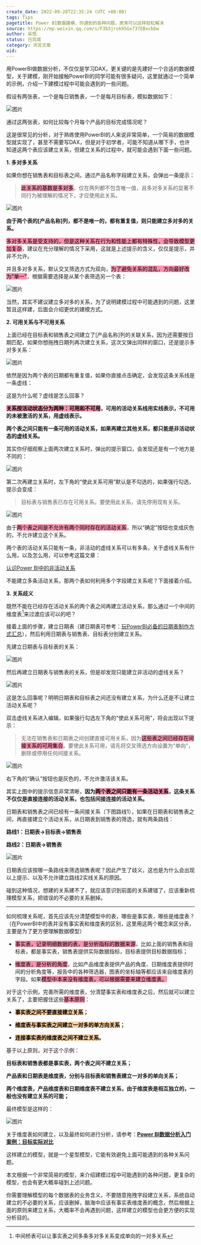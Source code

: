 ```yaml
---
create_date: 2022-09-28T22:35:24 (UTC +08:00)
tags: Tips
pagetitle: Power BI数据建模，你遇到的各种问题，原来可以这样轻松解决
source: https://mp.weixin.qq.com/s/F3b3jrok9SGx737EBxcbbw
author: 采悟
status: 已完成 
category: 浏览文章 
uid: 
---
```


用PowerBI做数据分析，不仅仅是学习DAX，更关键的是先建好一个合适的数据模型，关于建模，刚开始接触PowerBI的同学可能有很多疑问，这里就通过一个简单的示例，介绍一下建模过程中可能会遇到的一些问题。  

假设有两张表，一个是每日销售表，一个是每月目标表，模拟数据如下：

![图片](https://mmbiz.qpic.cn/mmbiz_png/aHEbZtANQJNzyS6SiaKaf0Awj2rSHFYR0s2savVicUFOmiar2tyQT6BBEombNfuWAzS5jKHQLficUFHGq0QeqCcAOw/640?wx_fmt=png&wxfrom=5&wx_lazy=1&wx_co=1)

通过这两张表，如何比较每个月每个产品的目标完成情况呢？

这是很常见的分析，对于熟练使用PowerBI的人来说非常简单，一个简易的数据模型就实现了，甚至不需要写DAX，但是对于初学者，可能不知道从哪下手，也许知道这两个表应该建立关系，但建立关系的过程中，就可能会遇到下面一些问题。

**1\. 多对多关系**

如果你想在销售表和目标表之间，通过产品名称字段建立关系，会弹出一条提示：

> <mark style="background: #FF5582A6;">此关系的基数是多对多</mark>。仅在两列都不包含唯一值，且多对多关系的显著不同行为被理解的情况下，才应使用此关系。

![图片](https://mmbiz.qpic.cn/mmbiz_png/aHEbZtANQJNP8zKqs3RUKn9SPYpHtoQ7viawxAYnMPkIQR1uc71gf8fRGpo2ARsLIgVibd7gxcr9vooOxVBZWOEw/640?wx_fmt=png&wxfrom=5&wx_lazy=1&wx_co=1)

**由于两个表的\[产品名称\]列，都不是唯一的，都有重复值，则只能建立多对多的关系。**

<mark style="background: #FF5582A6;">多对多关系是受支持的，但是这种关系在行为和性能上都有特殊性，会导致模型更加复杂</mark>，建议在充分理解的情况下采用，这就是上述提示的含义，仅仅是提示，并非不允许。

并且多对多关系，默认交叉筛选方式为双向，<mark style="background: #FF5582A6;">为了避免关系的混乱，方向最好改为"单一"</mark>，根据需要选择是从某个表筛选另一个表：

![图片](https://mmbiz.qpic.cn/mmbiz_png/aHEbZtANQJNzyS6SiaKaf0Awj2rSHFYR0g2stBI7kIzEEOls282LWyUXqGjCtSHyvuEicbuMMlw33JicrDtoYDjaQ/640?wx_fmt=png&wxfrom=5&wx_lazy=1&wx_co=1)

当然，其实不建议建立多对多的关系，为了说明建模过程中可能遇到的问题，这里暂且这样建，后面会介绍更优的建模方式。

**2\. 可用关系与不可用关系**

上面已经在目标表和销售表之间建立了\[产品名称\]列的关联关系，因为还需要按日期匹配，如果你想拖拽日期列再次建立关系，这次又弹出同样的窗口，还是提示多对多关系：

![图片](https://mmbiz.qpic.cn/mmbiz_png/aHEbZtANQJNP8zKqs3RUKn9SPYpHtoQ7dYDSsUOAS3VZOLrSiaEAjcyMZrWvvfwQ1eXNPSibib9PZaNw9NyiajN7yQ/640?wx_fmt=png&wxfrom=5&wx_lazy=1&wx_co=1)

依然是因为两个表的日期都有重复值，如果你直接点击确定，会发现这条关系线是一条虚线：

这是为什么呢？虚线是怎么回事？

**<mark style="background: #FF5582A6;">关系按活动状态分为两种：可用和不可用</mark>，可用的活动关系线用实线表示，不可用的未被激活的关系，用虚线表示。**  

**两个表之间只能有一条可用的活动关系，如果再建立其他关系，都只能是非活动状态的虚线关系。**

其实你仔细观察上面两次建立关系时，弹出的提示窗口，会发现还是有一个地方是不同的：

![图片](https://mmbiz.qpic.cn/mmbiz_png/aHEbZtANQJNzyS6SiaKaf0Awj2rSHFYR0JjmL0sXaFdGgWb0JHwZ3bScKycY8gumWAdUibSCHavFxGnkUbibDc6mg/640?wx_fmt=png&wxfrom=5&wx_lazy=1&wx_co=1)

第二次再建立关系时，左下角的“使此关系可用”默认是不勾选的，如果强行勾选，提示会变成：

> 目标表与销售表已存在可用关系。要使用此关系，请先停用现有关系。

![图片](https://mmbiz.qpic.cn/mmbiz_png/aHEbZtANQJNzyS6SiaKaf0Awj2rSHFYR0sr8ibxWm0zEP3UBBUMpOHNJ74BuA1I9n32GgEk5VH7q2c26vBbGfUxA/640?wx_fmt=png&wxfrom=5&wx_lazy=1&wx_co=1)

由于<mark style="background: #FF5582A6;">两个表之间是不允许有两个同时存在的活动关系</mark>，所以“确定”按钮也变成灰色的，不允许建立这个关系。

两个表的活动关系只能有一条，非活动的虚线关系可以有多条，关于虚线关系有什么用，以及怎么用，可以参考这篇文章：

[认识Power BI中的非活动关系](http://mp.weixin.qq.com/s?__biz=MzA4MzQwMjY4MA==&mid=2484071870&idx=1&sn=f110592b92b23dd7d7515c4cc342c101&chksm=8e0c4769b97bce7f97489d4f34ca603a0e12af4c5acd90101205c670709ecf07f3ee95830a1d&scene=21#wechat_redirect)  

不能建立多条活动关系，那两个表如何利用多个字段建立关系呢？下面接着介绍。

**3\. 关系歧义**

既然不能在已经存在活动关系的两个表之间再建立活动关系，那么通过一个中间的维度表[^1]来过渡应该可以的吧？

接着上面的步骤，建立日期表（建日期表可参考：[玩PowerBI必备的日期表制作方式汇总](http://mp.weixin.qq.com/s?__biz=MzA4MzQwMjY4MA==&mid=2484067654&idx=1&sn=905c186a9cbd91159b6615924a2d5068&chksm=8e0c7791b97bfe87623904f7002cd6cb726f711c6e7a289a36c9a4973964d907493aa2397fe7&scene=21#wechat_redirect)），然后利用日期表与销售表、目标表分别建立关系。

先建立日期表与目标表的关系：

![图片](https://mmbiz.qpic.cn/mmbiz_png/aHEbZtANQJNzyS6SiaKaf0Awj2rSHFYR0pogXSGgAkcWFZ9kDeAgVZpZmCzYiaxaWAYXlUqvRnz1NkzAIGbbS0WQ/640?wx_fmt=png&wxfrom=5&wx_lazy=1&wx_co=1)

然后再建立日期表与销售表的关系，但是却发现只能建立非活动的虚线关系？

![图片](https://mmbiz.qpic.cn/mmbiz_png/aHEbZtANQJNzyS6SiaKaf0Awj2rSHFYR0I36rSKUop7YhJVGbzowMl0XPCCTs00w5jVibPdiczL4aVJBDCQJ0iaAbA/640?wx_fmt=png&wxfrom=5&wx_lazy=1&wx_co=1)

这是怎么回事呢？明明日期表和目标表之间还没有建立关系，为什么还是不让建立活动关系呢？

双击虚线关系进入编辑，如果强行勾选左下角的“使此关系可用”，将会出现以下提示：  

> 无法在销售表和日期表之间创建直接可用关系，因为<mark style="background: #FF5582A6;">这些表之间已经存在间接关系的可用集合</mark>。要使此关系可用，请先将交叉筛选方向设置为“单向”，删除或停用任何间接关系。

![图片](https://mmbiz.qpic.cn/mmbiz_png/aHEbZtANQJNzyS6SiaKaf0Awj2rSHFYR0kxOvziaicy67Kd9VPAmclJdALCjSF6dHliaaXc98AN9yeiaSYicEgvMibfTQ/640?wx_fmt=png&wxfrom=5&wx_lazy=1&wx_co=1)

右下角的“确认”按钮也是灰色的，不允许激活该关系。  

其实上图中的提示信息非常清晰，**因为<mark style="background: #FF5582A6;">两个表之间只能有一条活动关系</mark>，这条关系不仅仅是直接连接的活动关系，也包括间接连接的活动关系。**

日期表和销售表之间已经有一条间接关系（下图路线1），如果在日期表和销售表之间，再直接建立个活动关系，从日期表到销售表的筛选，就有两条路线：

**路线1：日期表→目标表→销售表**

**路线2：日期表→销售表**

![图片](https://mmbiz.qpic.cn/mmbiz_png/aHEbZtANQJNzyS6SiaKaf0Awj2rSHFYR0TSRuwWzia5wAlydFnqp6cMJibibia8htQoKziaC9E7l5TPYhlLeQnskr4DQ/640?wx_fmt=png&wxfrom=5&wx_lazy=1&wx_co=1)

日期表应该按哪一条路线来筛选销售表呢？因此产生了歧义，这也是为什么会出现以上提示、以及不允许建立路线2实线关系的原因。

碰到这种情况，想建的关系建不了，就应该意识到前面的关系建错了，应该重新梳理模型关系，把错误的不必要的关系删掉。

___

如何梳理关系呢，首先应该先分清楚模型中的表，哪些是事实表，哪些是维度表？（在PowerBI中的表并没有事实表和维度表的区别，这里用这两个概念来区分表，主要是为了更方便理解数据模型）

-   <mark style="background: #FF5582A6;">事实表，记录明细数据的表，是分析指标的数据来源</mark>，比如上面的销售表和目标表，都是事实表，销售表提供实际数据指标，目标表提供目标数据指标；
    
-   <mark style="background: #FF5582A6;">维度表，是分析的角度</mark>，比如产品维度表提供产品的角度、日期维度表提供时间的分析角度等，报告中的各种筛选器，图表的坐标轴等都应该来自维度表的字段。如果<mark style="background: #FF5582A6;">模型中本来没有维度表，可以根据需要来建立维度表。</mark>
    

对于这个示例，完善所需的维度表，分清楚事实表和维度表之后，然后就可以建立关系了，主要把握住这些<mark style="background: #FF5582A6;">基本原则</mark>：

-   **<mark style="background: #FFB86CA6;">事实表之间不要直接建立关系</mark>；**
    
-   **<mark style="background: #FFB86CA6;">维度表与事实表之间建立一对多的单方向关系</mark>；**
    
-   **<mark style="background: #FFB86CA6;">连接事实表的维度表之间不建立关系</mark>。**
    

基于以上原则，对于这个示例：

**目标表和销售表都是事实表，两个表之间不建立关系；**

**产品表和日期表是维度表，分别与目标表和销售表建立一对多的单向关系；**

**两个维度表，产品维度表和日期维度表不建立关系，由于维度表是相互独立的，一般也没有建立关系的可能；**

最终模型是这样的：

![图片](https://mmbiz.qpic.cn/mmbiz_png/aHEbZtANQJOm979TXruJWZHVXibA13nZNnicujC20EGwD2b3l0LsOo9YSvRibINXiasza7fsyFG6aR6SrFJjn9zIXQ/640?wx_fmt=png&wxfrom=5&wx_lazy=1&wx_co=1)

关于维度表如何建立，以及最终如何进行分析，请参考：**[Power BI数据分析入门案例：目标实际对比](http://mp.weixin.qq.com/s?__biz=MzA4MzQwMjY4MA==&mid=2484078691&idx=1&sn=af288fc6a65368973fd64d53fd392a08&chksm=8e13a2b4b9642ba273bd2f6e9b2547048fe0b4c50dfea6188a6a7b7e63aeb3d586d79534a1f5&scene=21#wechat_redirect)**

这样建立的模型，就是一个星型模型，它能有效避免上面可能遇到的各种关系问题。

本文根据一个非常简易的模型，来介绍建模过程中可能遇到的各种问题，更复杂的模型，也会有更大概率碰到上述问题。

你需要理解模型的每个数据表的业务含义，不要随意拖拽字段建立关系，系统自动建立的不必要的关系，应该删掉，脑海中应该有事实表维度表的概念，然后根据上面的原则来建立关系，大概率不会再遇到问题，这样建立的模型也会更方便的实现分析目的。


[^1]: 中间桥表可以让事实表之间多条多对多关系变成单向的一对多关系